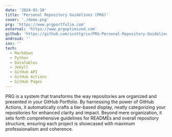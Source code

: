 ```yaml
---
date: '2024-01-10'
title: 'Personal Repository Guidelines (PRG)'
cover: './demo.png'
prg: 'https://www.prgportfolio.com'
external: 'https://www.prgoptimized.com'
github: 'https://github.com/scottgriv/PRG-Personal-Repository-Guidelines'
android: ''
ios: ''
tech:
  - Markdown
  - Python
  - DataTables
  - Jekyll
  - GitHub API
  - GitHub Actions
  - GitHub Pages
---
```


PRG is a system that transforms the way repositories are organized and presented in your GitHub Portfolio. By harnessing the power of GitHub Actions, it automatically crafts a tier-based display, neatly categorizing your repositories for enhanced clarity and impact. Beyond mere organization, it sets forth comprehensive guidelines for READMEs and overall repository structure, ensuring each project is showcased with maximum professionalism and coherence.

